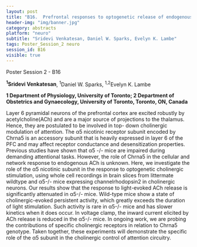 ```yaml
---
layout: post
title: "B16.  Prefrontal responses to optogenetic release of endogenous acetylcholine depend on expression of alpha5 nicotinic receptors"
header-img: "img/banner.jpg"
category: abstracts
platform: "neuro"
subtitle: "Sridevi Venkatesan, Daniel W. Sparks, Evelyn K. Lambe"
tags: Poster_Session_2 neuro
session_id: B16
visible: true
---
```

Poster Session 2 - B16

**<sup>1</sup>Sridevi Venkatesan**, <sup>1</sup>Daniel W. Sparks, <sup>1,2</sup>Evelyn K. Lambe

__1 Department of Physiology, University of Toronto; 2  Department of Obstetrics and Gynaecology, University of Toronto, Toronto, ON, Canada__

Layer 6 pyramidal neurons of the prefrontal cortex are excited robustly by acetylcholine(ACh) and are a major source of projections to the thalamus. Hence, they are postulated to be involved in top- down cholinergic modulation of attention. The α5 nicotinic receptor subunit encoded by Chrna5 is an accessory subunit that is heavily expressed in layer 6 of the PFC and may affect receptor conductance and desensitization properties. Previous studies have shown that α5 -/- mice are impaired during demanding attentional tasks. However, the role of Chrna5 in the cellular and network response to endogenous ACh is unknown. Here, we investigate the role of the α5 nicotinic subunit in the response to optogenetic cholinergic stimulation, using whole cell recordings in brain slices from littermate wildtype and α5-/- mice expressing channelrhodopsin2 in cholinergic neurons. Our results show that the response to light-evoked ACh release is significantly attenuated in α5-/- mice. Wild-type mice show a state of cholinergic-evoked persistent activity, which greatly exceeds the duration of light stimulation. Such activity is rare in α5-/- mice and has slower kinetics when it does occur. In voltage clamp, the inward current elicited by ACh release is reduced in the α5-/- mice. In ongoing work, we are probing the contributions of specific cholinergic receptors in relation to Chrna5 genotype. Taken together, these experiments will demonstrate the specific role of the α5 subunit in the cholinergic control of attention circuitry. 